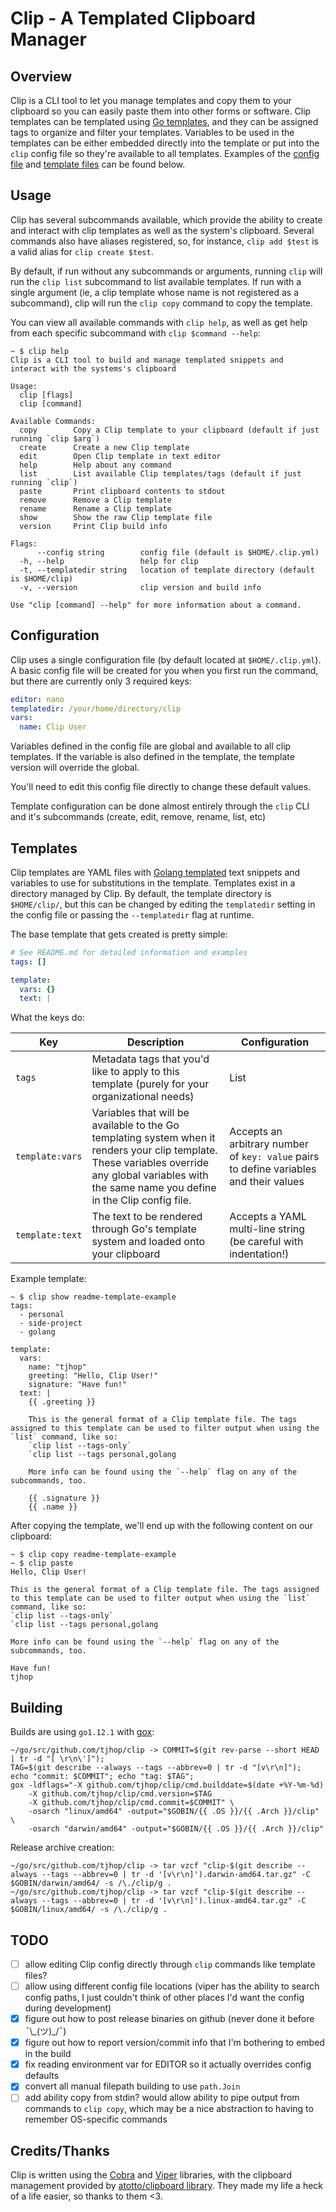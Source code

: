 # Clip - A Templated Clipboard Manager

## Overview
Clip is a CLI tool to let you manage templates and copy them to your clipboard so you can easily paste them into other forms or software. Clip templates can be templated using [Go templates](https://golang.org/pkg/text/template/), and they can be assigned tags to organize and filter your templates. Variables to be used in the templates can be either embedded directly into the template or put into the `clip` config file so they're available to all templates. Examples of the [config file](#Configuration) and [template files](#Templates) can be found below.

## Usage
Clip has several subcommands available, which provide the ability to create and interact with clip templates as well as the system's clipboard. Several commands also have aliases registered, so, for instance, `clip add $test` is a valid alias for `clip create $test`.

By default, if run without any subcommands or arguments, running `clip` will run the `clip list` subcommand to list available templates. If run with a single argument (ie, a clip template whose name is not registered as a subcommand), clip will run the `clip copy` command to copy the template.

You can view all available commands with `clip help`, as well as get help from each specific subcommand with `clip $command --help`:
```shell
~ $ clip help
Clip is a CLI tool to build and manage templated snippets and
interact with the systems's clipboard

Usage:
  clip [flags]
  clip [command]

Available Commands:
  copy        Copy a Clip template to your clipboard (default if just running `clip $arg`)
  create      Create a new Clip template
  edit        Open Clip template in text editor
  help        Help about any command
  list        List available Clip templates/tags (default if just running `clip`)
  paste       Print clipboard contents to stdout
  remove      Remove a Clip template
  rename      Rename a Clip template
  show        Show the raw Clip template file
  version     Print Clip build info

Flags:
      --config string        config file (default is $HOME/.clip.yml)
  -h, --help                 help for clip
  -t, --templatedir string   location of template directory (default is $HOME/clip)
  -v, --version              clip version and build info

Use "clip [command] --help" for more information about a command.
```

## Configuration
Clip uses a single configuration file (by default located at `$HOME/.clip.yml`). A basic config file will be created for you when you first run the command, but there are currently only 3 required keys:
```yml
editor: nano
templatedir: /your/home/directory/clip
vars:
  name: Clip User
```
Variables defined in the config file are global and available to all clip templates. If the variable is also defined in the template, the template version will override the global.

You'll need to edit this config file directly to change these default values.

Template configuration can be done almost entirely through the `clip` CLI and it's subcommands (create, edit, remove, rename, list, etc)

## Templates
Clip templates are YAML files with [Golang templated](https://golang.org/pkg/text/template/) text snippets and variables to use for substitutions in the template. Templates exist in a directory managed by Clip. By default, the template directory is `$HOME/clip/`, but this can be changed by editing the `templatedir` setting in the config file or passing the `--templatedir` flag at runtime.

The base template that gets created is pretty simple:
```yml
# See README.md for detailed information and examples
tags: []

template:
  vars: {}
  text: |
```
What the keys do:

| Key | Description | Configuration |
| --- | ----------- | ------------- |
| `tags` | Metadata tags that you'd like to apply to this template (purely for your organizational needs) | List |
| `template:vars` | Variables that will be available to the Go templating system when it renders your clip template. These variables override any global variables with the same name you define in the Clip config file. | Accepts an arbitrary number of `key: value` pairs to define variables and their values |
| `template:text` | The text to be rendered through Go's template system and loaded onto your clipboard | Accepts a YAML multi-line string (be careful with indentation!) |

Example template:
```shell
~ $ clip show readme-template-example
tags:
  - personal
  - side-project
  - golang

template:
  vars:
    name: "tjhop"
    greeting: "Hello, Clip User!"
    signature: "Have fun!"
  text: |
    {{ .greeting }}

    This is the general format of a Clip template file. The tags assigned to this template can be used to filter output when using the `list` command, like so:
    `clip list --tags-only`
    `clip list --tags personal,golang

    More info can be found using the `--help` flag on any of the subcommands, too.

    {{ .signature }}
    {{ .name }}
```

After copying the template, we'll end up with the following content on our clipboard:
```shell
~ $ clip copy readme-template-example
~ $ clip paste
Hello, Clip User!

This is the general format of a Clip template file. The tags assigned to this template can be used to filter output when using the `list` command, like so:
`clip list --tags-only`
`clip list --tags personal,golang

More info can be found using the `--help` flag on any of the subcommands, too.

Have fun!
tjhop
```

## Building
Builds are using `go1.12.1` with [gox](https://github.com/mitchellh/gox):

```shell
~/go/src/github.com/tjhop/clip -> COMMIT=$(git rev-parse --short HEAD | tr -d "[ \r\n\']");
TAG=$(git describe --always --tags --abbrev=0 | tr -d "[v\r\n]");
echo "commit: $COMMIT"; echo "tag: $TAG";
gox -ldflags="-X github.com/tjhop/clip/cmd.builddate=$(date +%Y-%m-%d)
    -X github.com/tjhop/clip/cmd.version=$TAG
    -X github.com/tjhop/clip/cmd.commit=$COMMIT" \
    -osarch "linux/amd64" -output="$GOBIN/{{ .OS }}/{{ .Arch }}/clip" \
    -osarch "darwin/amd64" -output="$GOBIN/{{ .OS }}/{{ .Arch }}/clip"
```

Release archive creation:
```shell
~/go/src/github.com/tjhop/clip -> tar vzcf "clip-$(git describe --always --tags --abbrev=0 | tr -d '[v\r\n]').darwin-amd64.tar.gz" -C $GOBIN/darwin/amd64/ -s /\./clip/g .
~/go/src/github.com/tjhop/clip -> tar vzcf "clip-$(git describe --always --tags --abbrev=0 | tr -d '[v\r\n]').linux-amd64.tar.gz" -C $GOBIN/linux/amd64/ -s /\./clip/g .
```

## TODO
- [ ] allow editing Clip config directly through `clip` commands like template files?
- [ ] allow using different config file locations (viper has the ability to search config paths, I just couldn't think of other places I'd want the config during development)
- [X] figure out how to post release binaries on github (never done it before ¯\\\_(ツ)_/¯)
- [X] figure out how to report version/commit info that I'm bothering to embed in the build
- [X] fix reading environment var for EDITOR so it actually overrides config defaults
- [X] convert all manual filepath building to use `path.Join`
- [ ] add ability copy from stdin? would allow ability to pipe output from commands to `clip copy`, which may be a nice abstraction to having to remember OS-specific commands

## Credits/Thanks
Clip is written using the [Cobra](https://github.com/spf13/cobra) and [Viper](https://github.com/spf13/viper) libraries, with the clipboard management provided by [atotto/clipboard library](https://github.com/atotto/clipboard). They made my life a heck of a life easier, so thanks to them <3.
